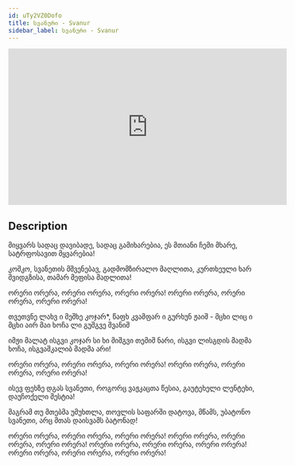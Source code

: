 ```yaml
---
id: uTy2VZ0Dofo
title: სვანური - Svanur
sidebar_label: სვანური - Svanur
---
```


<iframe
  width="560"
  height="315"
  src="https://www.youtube.com/embed/uTy2VZ0Dofo"
  title="YouTube video player"
  frameborder="0"
  allow="accelerometer; autoplay; clipboard-write; encrypted-media; gyroscope; picture-in-picture; web-share"
  referrerpolicy="strict-origin-when-cross-origin"
  allowfullscreen
></iframe>

## Description

მიყვარს სადაც დავიბადე,
სადაც გამიხარებია,
ეს მთიანი ჩემი მხარე,
სატრფოსავით მყვარებია!
 
კოშკო, სვანეთის მშვენებავ,
გადმომზირალო მაღლითა,
კურთხეული ხარ შვიდგზისა,
თამარ მეფისა მადლითა!
 
ორერი ორერა, ორერი ორერა, ორერი ორერა!
ორერი ორერა, ორერი ორერა, ორერი ორერა!
 
თვეთვნე ლახვ ი მეშხე კოჯარ*,
წაფხ კვამფარ ი გურხუნ ჟაიშ -
მცხი ლიც ი მცხი აირ
მაი ხოჩა ლი გუშგვე შვანიშ
 
იმჟი მალატ ისგვი კოჯარ
სი ხი მიშგვი თემიშ ნარი,
ისგვი ლისგდის მადმა ხოჩა,
ისგვაშკალიბ მადმა არი!
 
ორერი ორერა, ორერი ორერა, ორერი ორერა!
ორერი ორერა, ორერი ორერა, ორერი ორერა!
 
ისევ ფეხზე დგას სვანეთი,
როგორც ვაჟკაცთა წესია,
გაუტეხელი ლენტეხი,
დაუჩოქელი მესტია!
 
მაგრამ თუ მთებმა უმუხთლა,
თოვლის საფარში დატოვა,
მწამს, უბატონო სვანეთი,
არც მთას დაისვამს ბატონად!
 
ორერი ორერა, ორერი ორერა, ორერი ორერა!
ორერი ორერა, ორერი ორერა, ორერი ორერა!
ორერი ორერა, ორერი ორერა, ორერი ორერა!
ორერი ორერა, ორერი ორერა, ორერი ორერა!
